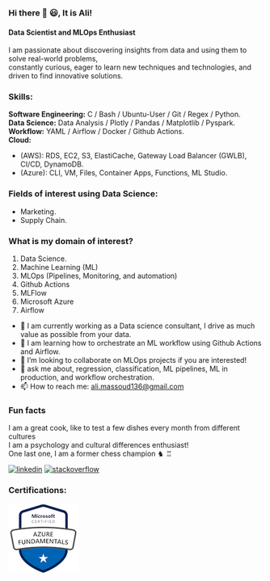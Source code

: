 ### Hi there 👋 😃, It is Ali!
#### Data Scientist and MLOps Enthusiast  
<!--  ![Profile views](https://gpvc.arturio.dev/AliMassoud)  -->

I am passionate about discovering insights from data and using them to solve real-world problems,  
constantly curious, eager to learn new techniques and technologies, and driven to find innovative solutions.

### Skills:   
  **Software Engineering:** C / Bash / Ubuntu-User / Git / Regex / Python.    
  **Data Science:** Data Analysis / Plotly / Pandas / Matplotlib / Pyspark.   
  **Workflow:** YAML / Airflow / Docker / Github Actions.  
  **Cloud:**
   - (AWS): RDS, EC2, S3, ElastiCache, Gateway Load Balancer (GWLB), CI/CD, DynamoDB. 
   - (Azure): CLI, VM, Files, Container Apps, Functions, ML Studio.  
### Fields of interest using Data Science:  
- Marketing.
- Supply Chain.

### What is my domain of interest?
1. Data Science.
2. Machine Learning (ML)
3. MLOps (Pipelines, Monitoring, and automation)
4. Github Actions
5. MLFlow
6. Microsoft Azure
7. Airflow

- 🔭 I am currently working as a Data science consultant, I drive as much value as possible from your data. 
- 🌱 I am learning how to orchestrate an ML workflow using Github Actions and Airflow. 
- 👯 I’m looking to collaborate on MLOps projects if you are interested! 
- 💬 ask me about, regression, classification, ML pipelines, ML in production, and workflow orchestration. 
- 📫 How to reach me: ali.massoud136@gmail.com 

### Fun facts
I am a great cook, like to test a few dishes every month from different cultures  
I am a psychology and cultural differences enthusiast!  
One last one, I am a former chess champion ♞ ♖

[<img src='https://cdn.jsdelivr.net/npm/simple-icons@3.0.1/icons/linkedin.svg' alt='linkedin' height='40'>](https://www.linkedin.com/in/ali-massoud//) [<img src='https://cdn.jsdelivr.net/npm/simple-icons@3.0.1/icons/stackoverflow.svg' alt='stackoverflow' height='40'>](https://stackoverflow.com/users/15540632/ali-massoud)
  
### Certifications:

![Design and Development](https://github.com/AliMassoud/AliMassoud/blob/main/azure-fundamentals-Ali%20Massoud.png) 

<!-- ### Published Articles:  
<a target="_blank" href="https://github-readme-medium-recent-article.vercel.app/medium/@ali.massoud136/0">
 <img src="https://github-readme-medium-recent-article.vercel.app/medium/@ali.massoud136/0" alt="Recent Article 0">  -->

